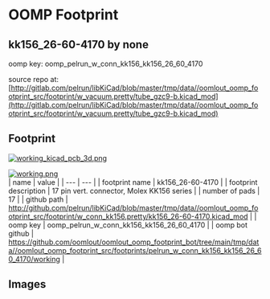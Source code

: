 # OOMP Footprint  
## kk156_26-60-4170  by none  
  
oomp key: oomp_pelrun_w_conn_kk156_kk156_26_60_4170  
  
source repo at: [http://gitlab.com/pelrun/libKiCad/blob/master/tmp/data//oomlout_oomp_footprint_src/footprint/w_vacuum.pretty/tube_gzc9-b.kicad_mod](http://gitlab.com/pelrun/libKiCad/blob/master/tmp/data//oomlout_oomp_footprint_src/footprint/w_vacuum.pretty/tube_gzc9-b.kicad_mod)  
## Footprint  
  
[![working_kicad_pcb_3d.png](working_kicad_pcb_3d_600.png)](working_kicad_pcb_3d.png)  
  
[![working.png](working_600.png)](working.png)  
| name | value | 
| --- | --- | 
| footprint name | kk156_26-60-4170 | 
| footprint description | 17 pin vert. connector, Molex KK156 series | 
| number of pads | 17 | 
| github path | http://github.com/pelrun/libKiCad/blob/master/tmp/data//oomlout_oomp_footprint_src/footprint/w_conn_kk156.pretty/kk156_26-60-4170.kicad_mod | 
| oomp key | oomp_pelrun_w_conn_kk156_kk156_26_60_4170 | 
| oomp bot github | https://github.com/oomlout/oomlout_oomp_footprint_bot/tree/main/tmp/data//oomlout_oomp_footprint_src/footprints/pelrun_w_conn_kk156_kk156_26_60_4170/working | 
## Images  
